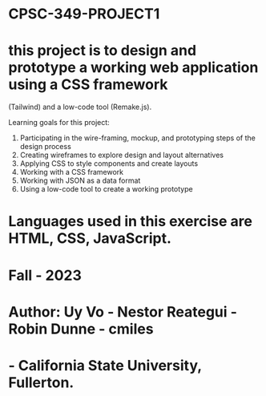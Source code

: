 # CPSC-349-PROJECT1
# this project is to design and prototype a working web application using a CSS framework
(Tailwind) and a low-code tool (Remake.js).

Learning goals for this project:
1. Participating in the wire-framing, mockup, and prototyping steps of the design process
2. Creating wireframes to explore design and layout alternatives
3. Applying CSS to style components and create layouts
4. Working with a CSS framework
5. Working with JSON as a data format
6. Using a low-code tool to create a working prototype


# Languages used in this exercise are HTML, CSS, JavaScript.
# Fall - 2023
# Author: Uy Vo - Nestor Reategui - Robin Dunne - cmiles
# - California State University, Fullerton.
